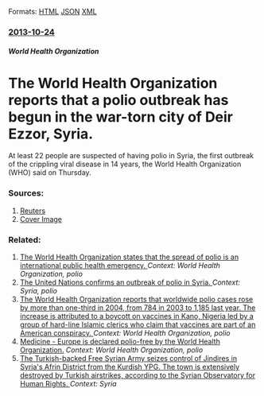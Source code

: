 
Formats: [HTML](/news/2013/10/24/the-world-health-organization-reports-that-a-polio-outbreak-has-begun-in-the-war-torn-city-of-deir-ezzor-syria.html)  [JSON](/news/2013/10/24/the-world-health-organization-reports-that-a-polio-outbreak-has-begun-in-the-war-torn-city-of-deir-ezzor-syria.json)  [XML](/news/2013/10/24/the-world-health-organization-reports-that-a-polio-outbreak-has-begun-in-the-war-torn-city-of-deir-ezzor-syria.xml)  

### [2013-10-24](/news/2013/10/24/index.md)

##### World Health Organization
# The World Health Organization reports that a polio outbreak has begun in the war-torn city of Deir Ezzor, Syria. 

At least 22 people are suspected of having polio in Syria, the first outbreak of the crippling viral disease in 14 years, the World Health Organization (WHO) said on Thursday.


### Sources:

1. [Reuters](http://uk.reuters.com/article/2013/10/24/us-syria-crisis-polio-idUKBRE99N0LF20131024)
1. [Cover Image](http://s4.reutersmedia.net/resources_v2/images/rcom-default.png)

### Related:

1. [The World Health Organization states that the spread of polio is an international public health emergency. ](/news/2014/05/5/the-world-health-organization-states-that-the-spread-of-polio-is-an-international-public-health-emergency.md) _Context: World Health Organization, polio_
2. [The United Nations confirms an outbreak of polio in Syria. ](/news/2013/10/29/the-united-nations-confirms-an-outbreak-of-polio-in-syria.md) _Context: Syria, polio_
3. [ The World Health Organization reports that worldwide polio cases rose by more than one-third in 2004, from 784 in 2003 to 1,185 last year. The increase is attributed to a boycott on vaccines in Kano, Nigeria led by a group of hard-line Islamic clerics who claim that vaccines are part of an American conspiracy. ](/news/2005/01/14/the-world-health-organization-reports-that-worldwide-polio-cases-rose-by-more-than-one-third-in-2004-from-784-in-2003-to-1-185-last-year.md) _Context: World Health Organization, polio_
4. [ Medicine - Europe is declared polio-free by the World Health Organization.](/news/2002/06/22/medicine-a-europe-is-declared-polio-free-by-the-world-health-organization.md) _Context: World Health Organization, polio_
5. [The Turkish-backed Free Syrian Army seizes control of Jindires in Syria's Afrin District from the Kurdish YPG. The town is extensively destroyed by Turkish airstrikes, according to the Syrian Observatory for Human Rights. ](/news/2018/03/8/the-turkish-backed-free-syrian-army-seizes-control-of-jindires-in-syria-s-afrin-district-from-the-kurdish-ypg-the-town-is-extensively-destr.md) _Context: Syria_
